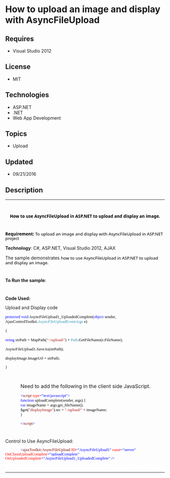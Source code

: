 # How to upload an image and display with AsyncFileUpload
## Requires
- Visual Studio 2012
## License
- MIT
## Technologies
- ASP.NET
- .NET
- Web App Development
## Topics
- Upload
## Updated
- 09/21/2016
## Description

<hr>
<div><a href="http://blogs.msdn.com/b/onecode"><img src="https://aka.ms/onecodesampletopbanner1" alt=""></a><strong>&nbsp;</strong><em></em></div>
<p class="MsoNormal" style="text-align:center"><span class="info-text"><strong><span style="font-size:10.0pt; line-height:106%; font-family:&quot;Segoe UI&quot;,sans-serif; color:black">How to use
<span class="SpellE">AsyncFileUpload</span> in ASP.NET to upload and display an image.</span></strong></span><span class="info-text"><strong><span style="line-height:106%; font-family:&quot;Segoe UI&quot;,sans-serif; color:black">
</span></strong></span></p>
<p class="MsoNormal"><span class="info-text"><span style="font-size:10.0pt; line-height:106%; font-family:&quot;Segoe UI&quot;,sans-serif; color:black">&nbsp;</span></span></p>
<p class="MsoNormal"><span class="info-text"><strong><span style="font-size:10.0pt; line-height:106%; font-family:&quot;Segoe UI&quot;,sans-serif; color:black">Requirement:
</span></strong></span><span class="info-text"><span style="font-size:10.0pt; line-height:106%; font-family:&quot;Segoe UI&quot;,sans-serif; color:black">T</span></span><span style="font-size:10.0pt; line-height:106%; font-family:&quot;Segoe UI&quot;,sans-serif; color:black">o
 upload an image and display with <span class="SpellE">AsyncFileUpload</span> in ASP.NET project<span class="info-text">
</span></span></p>
<p class="MsoNormal"><strong>Technology</strong>: C#, ASP.NET, Visual Studio 2012, AJAX</p>
<p class="MsoNormal">The sample demonstrates <span class="info-text"><span style="font-size:10.0pt; line-height:106%; font-family:&quot;Segoe UI&quot;,sans-serif; color:black">how to use
<span class="SpellE">AsyncFileUpload</span> in ASP.NET to upload and display an image.
</span></span></p>
<p class="MsoNormal"><span class="info-text"><span style="font-size:10.0pt; line-height:106%; font-family:&quot;Segoe UI&quot;,sans-serif; color:black">&nbsp;</span></span></p>
<p class="MsoNormal" style="line-height:105%"><strong>To Run the sample</strong>:</p>
<p class="MsoNormalCxSpMiddle" style="margin-left:.25in; line-height:105%">&nbsp;</p>
<p class="MsoNormal" style="line-height:105%"><strong>Code Used: </strong></p>
<p class="MsoNormal" style="line-height:105%">Upload and Display code</p>
<p class="MsoNormal" style="margin-bottom:.0001pt; line-height:normal; text-autospace:none">
<strong></strong><span style="font-size:9.5pt; font-family:Consolas; color:blue; background:white">protected</span><span style="font-size:9.5pt; font-family:Consolas; color:black; background:white">
</span><span style="font-size:9.5pt; font-family:Consolas; color:blue; background:white">void</span><span style="font-size:9.5pt; font-family:Consolas; color:black; background:white"> AsyncFileUpload1_<span class="GramE">UploadedComplete(</span></span><span style="font-size:9.5pt; font-family:Consolas; color:blue; background:white">object</span><span style="font-size:9.5pt; font-family:Consolas; color:black; background:white">
 sender, <span class="SpellE">AjaxControlToolkit.<span style="color:#2b91af">AsyncFileUploadEventArgs</span></span> e)
</span></p>
<p class="MsoNormal" style="margin-bottom:.0001pt; line-height:normal; text-autospace:none">
<span style="font-size:9.5pt; font-family:Consolas; color:black; background:white">{
</span></p>
<p class="MsoNormal" style="margin-bottom:.0001pt; line-height:normal; text-autospace:none">
<span style="font-size:9.5pt; font-family:Consolas; color:blue; background:white">string</span><span style="font-size:9.5pt; font-family:Consolas; color:black; background:white">
<span class="SpellE">strPath</span> = <span class="SpellE">MapPath</span>(</span><span style="font-size:9.5pt; font-family:Consolas; color:#a31515; background:white">&quot;~/upload/&quot;</span><span style="font-size:9.5pt; font-family:Consolas; color:black; background:white">)
 &#43; </span><span class="SpellE"><span style="font-size:9.5pt; font-family:Consolas; color:#2b91af; background:white">Path</span><span style="font-size:9.5pt; font-family:Consolas; color:black; background:white">.GetFileName</span></span><span style="font-size:9.5pt; font-family:Consolas; color:black; background:white">(<span class="SpellE"><span class="GramE">e.FileName</span></span>);
</span></p>
<p class="MsoNormal" style="margin-bottom:.0001pt; line-height:normal; text-autospace:none">
<span style="font-size:9.5pt; font-family:Consolas; color:black; background:white">AsyncFileUpload1.SaveAs(<span class="SpellE">strPath</span>);
</span></p>
<p class="MsoNormal" style="margin-bottom:.0001pt; line-height:normal; text-autospace:none">
<span style="font-size:9.5pt; font-family:Consolas; color:black; background:white"><span class="SpellE">displayImage.ImageUrl</span> =
<span class="SpellE">strPath</span>; </span></p>
<p class="MsoNormal" style="line-height:105%"><span style="font-size:9.5pt; line-height:105%; font-family:Consolas; color:black; background:white">}</span><span style="font-size:9.5pt; line-height:105%; font-family:Consolas; color:black">
</span></p>
<p class="MsoNormal" style="margin-left:.5in"><span style="font-size:12.0pt; line-height:106%">&nbsp;</span></p>
<p class="MsoNormal" style="margin-left:.5in"><span style="font-size:12.0pt; line-height:106%">Need to add the following in the client side JavaScript.
</span></p>
<p class="MsoNormal" style="margin-top:0in; margin-right:0in; margin-bottom:.0001pt; margin-left:.5in; line-height:normal; text-autospace:none">
<span style="font-size:9.5pt; font-family:Consolas; color:blue; background:white">&lt;</span><span style="font-size:9.5pt; font-family:Consolas; color:maroon; background:white">script</span><span style="font-size:9.5pt; font-family:Consolas; color:black; background:white">
</span><span style="font-size:9.5pt; font-family:Consolas; color:red; background:white">type</span><span style="font-size:9.5pt; font-family:Consolas; color:blue; background:white">=&quot;text/<span class="SpellE">javascript</span>&quot;&gt;</span><span style="font-size:9.5pt; font-family:Consolas; color:black; background:white">
</span></p>
<p class="MsoNormal" style="margin-top:0in; margin-right:0in; margin-bottom:.0001pt; margin-left:.5in; line-height:normal; text-autospace:none">
<span style="font-size:9.5pt; font-family:Consolas; color:black; background:white"></span><span style="font-size:9.5pt; font-family:Consolas; color:blue; background:white">function</span><span style="font-size:9.5pt; font-family:Consolas; color:black; background:white">
<span class="SpellE"><span class="GramE">uploadComplete</span></span><span class="GramE">(</span>sender,
<span class="SpellE">args</span>) { </span></p>
<p class="MsoNormal" style="margin-top:0in; margin-right:0in; margin-bottom:.0001pt; margin-left:.5in; line-height:normal; text-autospace:none">
<span style="font-size:9.5pt; font-family:Consolas; color:black; background:white"></span><span class="SpellE"><span style="font-size:9.5pt; font-family:Consolas; color:blue; background:white">var</span></span><span style="font-size:9.5pt; font-family:Consolas; color:black; background:white">
<span class="SpellE">imageName</span> = <span class="SpellE">args.get_<span class="GramE">fileName</span></span><span class="GramE">(</span>);
</span></p>
<p class="MsoNormal" style="margin-top:0in; margin-right:0in; margin-bottom:.0001pt; margin-left:.5in; line-height:normal; text-autospace:none">
<span style="font-size:9.5pt; font-family:Consolas; color:black; background:white">$get(</span><span style="font-size:9.5pt; font-family:Consolas; color:#a31515; background:white">&quot;<span class="SpellE">displayImage</span>&quot;</span><span style="font-size:9.5pt; font-family:Consolas; color:black; background:white">).<span class="SpellE">src</span>
 = </span><span class="GramE"><span style="font-size:9.5pt; font-family:Consolas; color:#a31515; background:white">&quot;./</span></span><span style="font-size:9.5pt; font-family:Consolas; color:#a31515; background:white">upload/&quot;</span><span style="font-size:9.5pt; font-family:Consolas; color:black; background:white">
 &#43; <span class="SpellE">imageName</span>; </span></p>
<p class="MsoNormal" style="margin-top:0in; margin-right:0in; margin-bottom:.0001pt; margin-left:.5in; line-height:normal; text-autospace:none">
<span style="font-size:9.5pt; font-family:Consolas; color:black; background:white">}
</span></p>
<p class="MsoNormal" style="margin-left:.5in"><span style="font-size:9.5pt; line-height:106%; font-family:Consolas; color:black; background:white"></span><span style="font-size:9.5pt; line-height:106%; font-family:Consolas; color:blue; background:white">&lt;/</span><span style="font-size:9.5pt; line-height:106%; font-family:Consolas; color:maroon; background:white">script</span><span style="font-size:9.5pt; line-height:106%; font-family:Consolas; color:blue; background:white">&gt;</span><span style="font-size:9.5pt; line-height:106%; font-family:Consolas; color:blue">
</span></p>
<p class="MsoNormal"><span style="font-size:9.5pt; line-height:106%; font-family:Consolas; color:blue">&nbsp;</span></p>
<p class="MsoNormal" style="line-height:105%">Control to Use <span class="SpellE">
AsyncFileUpload</span>:</p>
<p class="MsoNormal" style="text-indent:.5in"><span style="font-size:9.5pt; line-height:106%; font-family:Consolas; color:blue; background:white">&lt;</span><span class="SpellE"><span class="GramE"><span style="font-size:9.5pt; line-height:106%; font-family:Consolas; color:maroon; background:white">ajaxToolkit</span><span style="font-size:9.5pt; line-height:106%; font-family:Consolas; color:blue; background:white">:</span><span style="font-size:9.5pt; line-height:106%; font-family:Consolas; color:maroon; background:white">AsyncFileUpload</span></span></span><span style="font-size:9.5pt; line-height:106%; font-family:Consolas; color:black; background:white">
</span><span style="font-size:9.5pt; line-height:106%; font-family:Consolas; color:red; background:white">ID</span><span style="font-size:9.5pt; line-height:106%; font-family:Consolas; color:blue; background:white">=&quot;AsyncFileUpload1&quot;</span><span style="font-size:9.5pt; line-height:106%; font-family:Consolas; color:black; background:white">
</span><span class="SpellE"><span style="font-size:9.5pt; line-height:106%; font-family:Consolas; color:red; background:white">runat</span></span><span style="font-size:9.5pt; line-height:106%; font-family:Consolas; color:blue; background:white">=&quot;server&quot;</span><span style="font-size:9.5pt; line-height:106%; font-family:Consolas; color:black; background:white">
</span><span class="SpellE"><span style="font-size:9.5pt; line-height:106%; font-family:Consolas; color:red; background:white">OnClientUploadComplete</span></span><span style="font-size:9.5pt; line-height:106%; font-family:Consolas; color:blue; background:white">=&quot;<span class="SpellE">uploadComplete</span>&quot;</span><span style="font-size:9.5pt; line-height:106%; font-family:Consolas; color:black; background:white">
</span><span class="SpellE"><span style="font-size:9.5pt; line-height:106%; font-family:Consolas; color:red; background:white">OnUploadedComplete</span></span><span style="font-size:9.5pt; line-height:106%; font-family:Consolas; color:blue; background:white">=&quot;AsyncFileUpload1_UploadedComplete&quot;</span><span style="font-size:9.5pt; line-height:106%; font-family:Consolas; color:black; background:white">
</span><span style="font-size:9.5pt; line-height:106%; font-family:Consolas; color:blue; background:white">/&gt;</span><span style="font-size:12.0pt; line-height:106%">
</span></p>
<p style="line-height:0.6pt; color:white">Microsoft All-In-One Code Framework is a free, centralized code sample library driven by developers' real-world pains and needs. The goal is to provide customer-driven code samples for all Microsoft development technologies,
 and reduce developers' efforts in solving typical programming tasks. Our team listens to developers&rsquo; pains in the MSDN forums, social media and various DEV communities. We write code samples based on developers&rsquo; frequently asked programming tasks,
 and allow developers to download them with a short sample publishing cycle. Additionally, we offer a free code sample request service. It is a proactive way for our developer community to obtain code samples directly from Microsoft.</p>
<hr>
<div><a href="http://go.microsoft.com/?linkid=9759640" style="margin-top:3px"><img src="http://bit.ly/onecodelogo" alt="">
</a></div>
